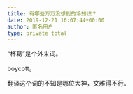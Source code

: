 ```yaml
---
title: 有哪些万万没想到的冷知识？
date: 2019-12-21 16:07:44+00:00
author: 匿名用户
type: private total
---
```

“杯葛”是个外来词。

boycott。

翻译这个词的不知是哪位大神，文雅得不行。


